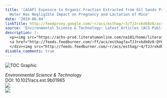 ```yaml
---
title: '[ASAP] Exposure to Organic Fraction Extracted from Oil Sands Process-Affected
  Water Has Negligible Impact on Pregnancy and Lactation of Mice'
date: '2019-06-04'
linkTitle: http://feedproxy.google.com/~r/acs/esthag/~3/TJJrxkdk0z8/acs.est.9b01965
source: 'Environmental Science & Technology: Latest Articles (ACS Publications)'
description: |-
  <p><img src="https://achs-prod.literatumonline.com/na101/home/literatum/publisher/achs/journals/content/esthag/0/esthag.ahead-of-print/acs.est.9b01965/20190603/images/medium/es-2019-01965v_0007.gif" alt="TOC Graphic"/></p><div><cite>Environmental Science & Technology</cite></div><div>DOI: 10.1021/acs.est.9b01965</div><div class="feedflare">
  <a href="http://feeds.feedburner.com/~ff/acs/esthag?a=TJJrxkdk0z8:QY6EDnUrNHo:yIl2AUoC8zA"><img src="http://feeds.feedburner.com/~ff/acs/esthag?d=yIl2AUoC8zA" border="0"></img></a>
  </div><img src="http://feeds.feedburner.com/~r/acs/esthag/~4/TJJrxkdk0z8" ...
disable_comments: true
---
```

<p><img src="https://achs-prod.literatumonline.com/na101/home/literatum/publisher/achs/journals/content/esthag/0/esthag.ahead-of-print/acs.est.9b01965/20190603/images/medium/es-2019-01965v_0007.gif" alt="TOC Graphic"/></p><div><cite>Environmental Science & Technology</cite></div><div>DOI: 10.1021/acs.est.9b01965</div><div class="feedflare">
<a href="http://feeds.feedburner.com/~ff/acs/esthag?a=TJJrxkdk0z8:QY6EDnUrNHo:yIl2AUoC8zA"><img src="http://feeds.feedburner.com/~ff/acs/esthag?d=yIl2AUoC8zA" border="0"></img></a>
</div><img src="http://feeds.feedburner.com/~r/acs/esthag/~4/TJJrxkdk0z8" ...